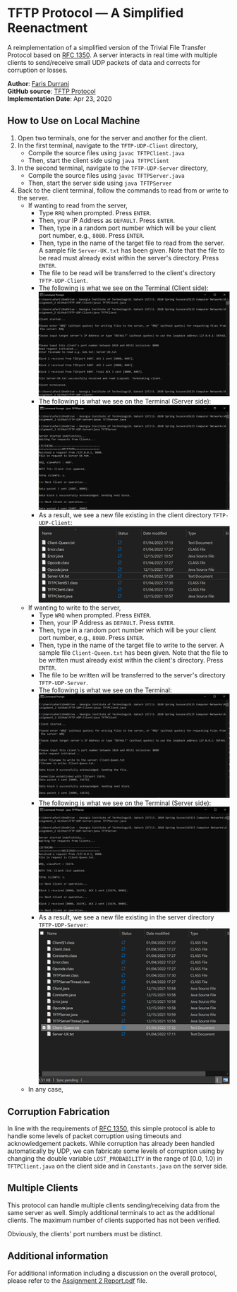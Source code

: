 # TFTP Protocol — A Simplified Reenactment
A reimplementation of a simplified version of the Trivial File Transfer Protocol based on [RFC 1350](https://datatracker.ietf.org/doc/html/rfc1350). A server interacts in real time with multiple clients to send/receive small UDP packets of data and corrects for corruption or losses.

**Author**: [Faris Durrani](https://github.com/farisdurrani/) <br>
**GitHub source**: [TFTP Protocol](https://github.com/farisdurrani/TFTP-Protocol)<br>
**Implementation Date**: Apr 23, 2020

## How to Use on Local Machine
1. Open two terminals, one for the server and another for the client.
2. In the first terminal, navigate to the `TFTP-UDP-Client` directory, 
    - Compile the source files using `javac TFTPClient.java`
    - Then, start the client side using `java TFTPClient`
3. In the second terminal, navigate to the `TFTP-UDP-Server` directory, 
    - Compile the source files using `javac TFTPServer.java`
    - Then, start the server side using `java TFTPServer`
4. Back to the client terminal, follow the commands to read from or write to the server.
    - If wanting to read from the server, 
        - Type `RRQ` when prompted. Press `ENTER`. 
        - Then, your IP Address as `DEFAULT`. Press `ENTER`. 
        - Then, type in a random port number which will be your client port number, e.g., `8080`. Press `ENTER`. 
        - Then, type in the name of the target file to read from the server. A sample file `Server-UK.txt` has been given. Note that the file to be read must already exist within the server's directory. Press `ENTER`.
        - The file to be read will be transferred to the client's directory `TFTP-UDP-Client`.
        - The following is what we see on the Terminal (Client side):
        ![](readme_assets/Client_RRQ.png)
        - The following is what we see on the Terminal (Server side):
        ![](readme_assets/Server_RRQ.png)
        - As a result, we see a new file existing in the client directory `TFTP-UDP-Client`:
        ![](readme_assets/Client_RRQ_Result.png)
    - If wanting to write to the server, 
        - Type `WRQ` when prompted. Press `ENTER`. 
        - Then, your IP Address as `DEFAULT`. Press `ENTER`. 
        - Then, type in a random port number which will be your client port number, e.g., `8080`. Press `ENTER`. 
        - Then, type in the name of the target file to write to the server. A sample file `Client-Queen.txt` has been given. Note that the file to be written must already exist within the client's directory. Press `ENTER`.
        - The file to be written will be transferred to the server's directory `TFTP-UDP-Server`.
        - The following is what we see on the Terminal:
        ![](readme_assets/Client_WRQ.png)
        - The following is what we see on the Terminal (Server side):
        ![](readme_assets/Server_WRQ.png)
        - As a result, we see a new file existing in the server directory `TFTP-UDP-Server`:
        ![](readme_assets/Server_WRQ_Result.png)
    - In any case, 

## Corruption Fabrication
In line with the requirements of [RFC 1350](https://datatracker.ietf.org/doc/html/rfc1350), this simple protocol is able to handle some levels of packet corruption using timeouts and acknowledgement packets. While corruption has already been handled automatically by UDP, we can fabricate some levels of corruption using by changing the double variable `LOST_PROBABILITY` in the range of [0.0, 1.0) in `TFTPClient.java` on the client side and in `Constants.java` on the server side.

## Multiple Clients
This protocol can handle multiple clients sending/receiving data from the same server as well. Simply additional terminals to act as the additional clients. The maximum number of clients supported has not been verified.

Obviously, the clients' port numbers must be distinct. 

## Additional information
For additional information including a discussion on the overall protocol, please refer to the [Assignment 2 Report.pdf](Assignment%202%20Report.pdf) file.